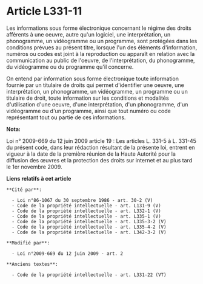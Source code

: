 # Article L331-11

Les informations sous forme électronique concernant le régime des droits afférents à une oeuvre, autre qu'un logiciel, une
interprétation, un phonogramme, un vidéogramme ou un programme, sont protégées dans les conditions prévues au présent titre,
lorsque l'un des éléments d'information, numéros ou codes est joint à la reproduction ou apparaît en relation avec la
communication au public de l'oeuvre, de l'interprétation, du phonogramme, du vidéogramme ou du programme qu'il concerne.

On entend par information sous forme électronique toute information fournie par un titulaire de droits qui permet
d'identifier une oeuvre, une interprétation, un phonogramme, un vidéogramme, un programme ou un titulaire de droit, toute
information sur les conditions et modalités d'utilisation d'une oeuvre, d'une interprétation, d'un phonogramme, d'un
vidéogramme ou d'un programme, ainsi que tout numéro ou code représentant tout ou partie de ces informations.

**Nota:**

Loi n° 2009-669 du 12 juin 2009 article 19 : Les articles L. 331-5 à L. 331-45 du présent code, dans leur rédaction résultant
de la présente loi, entrent en vigueur à la date de la première réunion de la Haute Autorité pour la diffusion des œuvres et
la protection des droits sur internet et au plus tard le 1er novembre 2009.

**Liens relatifs à cet article**

	**Cité par**:

	  - Loi n°86-1067 du 30 septembre 1986 - art. 30-2 (V)
	  - Code de la propriété intellectuelle - art. L131-9 (V)
	  - Code de la propriété intellectuelle - art. L332-1 (V)
	  - Code de la propriété intellectuelle - art. L335-1 (V)
	  - Code de la propriété intellectuelle - art. L335-3-2 (V)
	  - Code de la propriété intellectuelle - art. L335-4-2 (V)
	  - Code de la propriété intellectuelle - art. L342-3-2 (V)

	**Modifié par**:

	  - Loi n°2009-669 du 12 juin 2009 - art. 2

	**Anciens textes**:

	  - Code de la propriété intellectuelle - art. L331-22 (VT)
